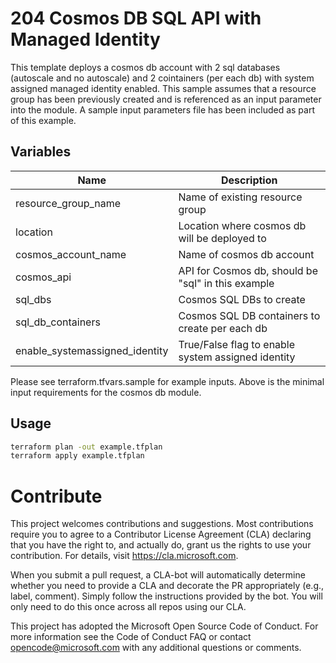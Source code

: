 # 204 Cosmos DB SQL API with Managed Identity
This template deploys a cosmos db account with 2 sql databases (autoscale and no autoscale) and 2 cointainers (per each db) with system assigned managed identity enabled. This sample assumes that a resource group has been previously created and is referenced as an input parameter into the module. A sample input parameters file has been included as part of this example.

## Variables 
| Name | Description |
|-|-|
| resource_group_name | Name of existing resource group |
| location | Location where cosmos db will be deployed to | 
| cosmos_account_name | Name of cosmos db account | 
| cosmos_api | API for Cosmos db, should be "sql" in this example | 
| sql_dbs | Cosmos SQL DBs to create | 
| sql_db_containers | Cosmos SQL DB containers to create per each db | 
| enable_systemassigned_identity | True/False flag to enable system assigned identity | 

Please see terraform.tfvars.sample for example inputs. Above is the minimal input requirements for the cosmos db module. 

## Usage
```bash
terraform plan -out example.tfplan
terraform apply example.tfplan
```

# Contribute
This project welcomes contributions and suggestions. Most contributions require you to agree to a Contributor License Agreement (CLA) declaring that you have the right to, and actually do, grant us the rights to use your contribution. For details, visit https://cla.microsoft.com.

When you submit a pull request, a CLA-bot will automatically determine whether you need to provide a CLA and decorate the PR appropriately (e.g., label, comment). Simply follow the instructions provided by the bot. You will only need to do this once across all repos using our CLA.

This project has adopted the Microsoft Open Source Code of Conduct. For more information see the Code of Conduct FAQ or contact opencode@microsoft.com with any additional questions or comments.
